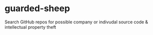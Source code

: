 # guarded-sheep
Search GitHub repos for possible company or indivudal source code &amp; intellectual property theft 
